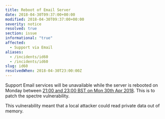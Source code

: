 ```yaml
---
title: Reboot of Email Server
date: 2018-04-30T09:37:00+00:00
modified: 2018-04-30T09:37:00+00:00
severity: notice
resolved: true
section: issue
informational: "true"
affected:
  - Support via Email
aliases:
  - /incidents/id60
  - /incidents/id60
slug: id60
resolvedWhen: 2018-04-30T23:00:00Z
---
```


Support Email services will be unavailable while the server is rebooted on Monday between [21:00 and 23:00 BST on Mon 30th Apr 2018](https://www.timeanddate.com/worldclock/fixedtime.html?iso=20180430T20&ah=2). This is to patch the spectre vulnerability.

This vulnerability meant that a local attacker could read private data out of memory.

